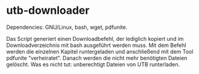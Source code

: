# utb-downloader
Dependencies: GNU/Linux, bash, wget, pdfunite.

Das Script generiert einen Downloadbefehl, der lediglich kopiert und im Downloadverzeichnis mit bash ausgeführt werden muss. Mit dem Befehl werden die einzelnen Kapitel runtergeladen und anschließend mit dem Tool pdfunite "verheiratet". Danach werden die nicht mehr benötigten Dateien gelöscht.
Was es nicht tut: unberechtigt Dateien von UTB runterladen. 

